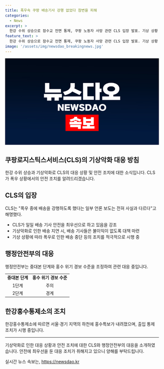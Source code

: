 ```yaml
---
title: 폭우속 쿠팡 배송기사 강행 없었다 참변을 피해
categories:
  - News
excerpt: >
  한강 수위 상승으로 잠수교 전면 통제, 쿠팡 노동자 사망 관련 CLS 입장 발표. 기상 상황 주시하며 안전 조치, 배송 중단 등 팝업창 알림. 불이익 없도록 안전 최우선 주장. 40대 여성 카플렉스 근무 중 급류에 휩쓸려 실종, 택배 기사 비상태세. 중앙재난안전대책본부장 피해 예방·인명구조 최우선 지시.
feature_text: >
  한강 수위 상승으로 잠수교 전면 통제, 쿠팡 노동자 사망 관련 CLS 입장 발표. 기상 상황 주시하며 안전 조치, 배송 중단 등 팝업창 알림. 불이익 없도록 안전 최우선 주장. 40대 여성 카플렉스 근무 중 급류에 휩쓸려 실종, 택배 기사 비상태세. 중앙재난안전대책본부장 피해 예방·인명구조 최우선 지시.
image: '/assets/img/newsdao_breakingnews.jpg'
---
```


<p><img src="/assets/img/newsdao_breakingnews.jpg" alt="cryptoinkorea 속보" /></p>

<h2>쿠팡로지스틱스서비스(CLS)의 기상악화 대응 방침</h2>

<p data-ke-size="size16">한강 수위 상승과 기상악화로 CLS의 대응 상황 및 안전 조치에 대한 소식입니다. CLS가 폭우 상황에서의 안전 조치를 알려드리겠습니다.</p>

<h2 data-ke-size="size26">CLS의 입장</h2>

<p data-ke-size="size16">CLS는 "폭우 중에 배송을 강행하도록 했다는 일부 언론 보도는 전혀 사실과 다르다"고 해명했다.</p>

<ul>
    <li>CLS가 일일 배송 기사 안전을 최우선으로 하고 있음을 강조</li>
    <li>기상악화로 인한 배송 지연 시, 배송 기사들은 불이익이 없도록 대책 마련</li>
    <li>기상 상황에 따라 폭우로 인한 배송 중단 등의 조치를 적극적으로 시행 중</li>
</ul>

<h2 data-ke-size="size26">행정안전부의 대응</h2>

<p data-ke-size="size16">행정안전부는 중대본 단계와 홍수 위기 경보 수준을 조정하여 관련 대응 중입니다.</p>

<table>
    <tr>
        <td style="text-align: center; height: 17px;"><b>중대본 단계</b></td>
        <td style="text-align: center; height: 17px;"><b>홍수 위기 경보 수준</b></td>
    </tr>
    <tr>
        <td style="text-align: center; height: 17px;">1단계</td>
        <td style="text-align: center; height: 17px;">주의</td>
    </tr>
    <tr>
        <td style="text-align: center; height: 17px;">2단계</td>
        <td style="text-align: center; height: 17px;">경계</td>
    </tr>
</table>

<h2 data-ke-size="size26">한강홍수통제소의 조치</h2>

<p data-ke-size="size16">한강홍수통제소에 따르면 서울·경기 지역의 하천에 홍수특보가 내려졌으며, 출입 통제 조치가 시행 중입니다.</p>

<hr>

<p data-ke-size="size16">기상악화로 인한 대응 상황과 안전 조치에 대한 CLS와 행정안전부의 대응을 소개하였습니다. 안전에 최우선을 둔 대응 조치가 취해지고 있으니 양해를 부탁드립니다.</p>
실시간 뉴스 속보는, <a href="https://newsdao.kr" rel="dofollow">https://newsdao.kr</a>



